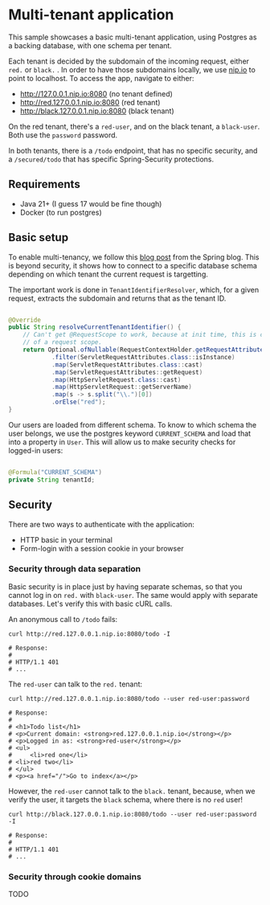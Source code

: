 # Multi-tenant application

This sample showcases a basic multi-tenant application, using Postgres as a backing database, with one
schema per tenant.

Each tenant is decided by the subdomain of the incoming request, either `red.` or `black.` . In order
to have those subdomains locally, we use [nip.io](https://nip.io/) to point to localhost. To access
the app, navigate to either:

- http://127.0.0.1.nip.io:8080 (no tenant defined)
- http://red.127.0.0.1.nip.io:8080 (red tenant)
- http://black.127.0.0.1.nip.io:8080 (black tenant)

On the red tenant, there's a `red-user`, and on the black tenant, a `black-user`. Both use the `password`
password.

In both tenants, there is a `/todo` endpoint, that has no specific security, and a `/secured/todo` that
has specific Spring-Security protections.

## Requirements

- Java 21+ (I guess 17 would be fine though)
- Docker (to run postgres)

## Basic setup

To enable multi-tenancy, we follow
this [blog post](https://spring.io/blog/2022/07/31/how-to-integrate-hibernates-multitenant-feature-with-spring-data-jpa-in-a-spring-boot-application)
from the Spring blog. This is beyond security, it shows how to connect to a specific database schema
depending on which tenant the current request is targetting.

The important work is done in `TenantIdentifierResolver`, which, for a given request, extracts the subdomain
and returns that as the tenant ID.

```java

@Override
public String resolveCurrentTenantIdentifier() {
    // Can't get @RequestScope to work, because at init time, this is called outside
    // of a request scope.
    return Optional.ofNullable(RequestContextHolder.getRequestAttributes())
            .filter(ServletRequestAttributes.class::isInstance)
            .map(ServletRequestAttributes.class::cast)
            .map(ServletRequestAttributes::getRequest)
            .map(HttpServletRequest.class::cast)
            .map(HttpServletRequest::getServerName)
            .map(s -> s.split("\\.")[0])
            .orElse("red");
}
```

Our users are loaded from different schema. To know to which schema the user belongs, we use the postgres
keyword `CURRENT_SCHEMA` and load that into a property in `User`. This will allow us to make security checks
for logged-in users:

```java

@Formula("CURRENT_SCHEMA")
private String tenantId;
```

## Security

There are two ways to authenticate with the application:

- HTTP basic in your terminal
- Form-login with a session cookie in your browser

### Security through data separation

Basic security is in place just by having separate schemas, so that you cannot log in on `red.` with `black-user`.
The same would apply with separate databases. Let's verify this with basic cURL calls.

An anonymous call to `/todo` fails:

```
curl http://red.127.0.0.1.nip.io:8080/todo -I

# Response:
#
# HTTP/1.1 401
# ...
```

The `red-user` can talk to the `red.` tenant:

```
curl http://red.127.0.0.1.nip.io:8080/todo --user red-user:password

# Response:
#
# <h1>Todo list</h1>
# <p>Current domain: <strong>red.127.0.0.1.nip.io</strong></p>
# <p>Logged in as: <strong>red-user</strong></p>
# <ul>
#     <li>red one</li>
# <li>red two</li>
# </ul>
# <p><a href="/">Go to index</a></p>
```

However, the `red-user` cannot talk to the `black.` tenant, because, when we verify the user,
it targets the `black` schema, where there is no `red` user!

```
curl http://black.127.0.0.1.nip.io:8080/todo --user red-user:password -I

# Response:
#
# HTTP/1.1 401
# ...
```

### Security through cookie domains

TODO
